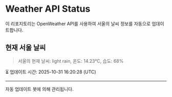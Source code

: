 
# Weather API Status

이 리포지토리는 OpenWeather API를 사용하여 서울의 날씨 정보를 자동으로 업데이트합니다.

## 현재 서울 날씨
> 서울의 현재 날씨: light rain, 온도: 14.23°C, 습도: 68%

⏳ 업데이트 시간: 2025-10-31 16:20:28 (UTC)

---
자동 업데이트 봇에 의해 관리됩니다.
